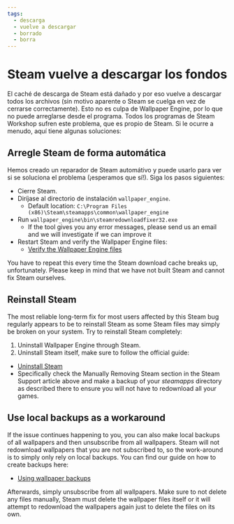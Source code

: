 ```yaml
---
tags:
  - descarga
  - vuelve a descargar
  - borrado
  - borra
---
```


# Steam vuelve a descargar los fondos

El caché de descarga de Steam está dañado y por eso vuelve a descargar todos los archivos (sin motivo aparente o Steam se cuelga en vez de cerrarse correctamente). Esto no es culpa de Wallpaper Engine, por lo que no puede arreglarse desde el programa. Todos los programas de Steam Workshop sufren este problema, que es propio de Steam. Si le ocurre a menudo, aquí tiene algunas soluciones:

## Arregle Steam de forma automática
Hemos creado un reparador de Steam automátivo y puede usarlo para ver si se soluciona el problema (¡esperamos que sí!). Siga los pasos siguientes:
* Cierre Steam.
* Diríjase al directorio de instalación `wallpaper_engine`.
  * Default location: `C:\Program Files (x86)\Steam\steamapps\common\wallpaper_engine`
* Run `wallpaper_engine\bin\steamredownloadfixer32.exe`
  * If the tool gives you any error messages, please send us an email and we will investigate if we can improve it
* Restart Steam and verify the Wallpaper Engine files:
  * [Verify the Wallpaper Engine files](https://support.steampowered.com/kb_article.php?ref=2037-QEUH-3335)

You have to repeat this every time the Steam download cache breaks up, unfortunately. Please keep in mind that we have not built Steam and cannot fix Steam ourselves.

## Reinstall Steam

The most reliable long-term fix for most users affected by this Steam bug regularly appears to be to reinstall Steam as some Steam files may simply be broken on your system. Try to reinstall Steam completely:

1. Uninstall Wallpaper Engine through Steam.
2. Uninstall Steam itself, make sure to follow the official guide:
  * [Uninstall Steam](https://support.steampowered.com/kb_article.php?ref=9609-OBMP-2526)
  * Specifically check the Manually Removing Steam section in the Steam Support article above and make a backup of your *steamapps* directory as described there to ensure you will not have to redownload all your games.

## Use local backups as a workaround

If the issue continues happening to you, you can also make local backups of all wallpapers and then unsubscribe from all wallpapers. Steam will not redownload wallpapers that you are not subscribed to, so the work-around is to simply only rely on local backups. You can find our guide on how to create backups here:

* [Using wallpaper backups](/steam/backup)

Afterwards, simply unsubscribe from all wallpapers. Make sure to not delete any files manually, Steam must delete the wallpaper files itself or it will attempt to redownload the wallpapers again just to delete the files on its own.